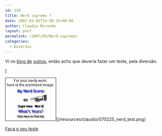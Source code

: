 ```yaml
---
id: 139
title: Nerd supremo ?
date: 2007-03-02T14:38:15+00:00
author: Claudio Miranda
layout: post
permalink: /2007/03/Nerd-supremo/
categories:
  - Diversos
---
```

Vi no [blog de](http://www.briangoetz.com/blog/?p=22) [outros](http://blogs.sun.com/richb/entry/my_nerd_score), então acho que deveria fazer um teste, pela diversão.

[
    
<img src="/resources/claudio/070225_nerd_test_sm.png" align="bottom" border="1" hspace="0" vspace="0" />](/resources/claudio/070225_nerd_test.png) 

<a target="_blank" href="http://www.nerdtests.com/ft_nq.php?im">Faca o seu teste</a>